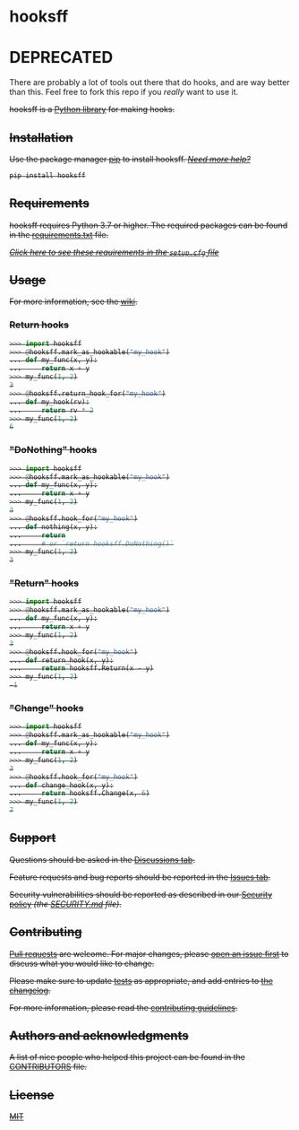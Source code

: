 # hooksff

# DEPRECATED

There are probably a lot of tools out there that do hooks, and are way better than this.
Feel free to fork this repo if you _really_ want to use it.

<strike>hooksff is a [Python library](https://docs.python.org/3/glossary.html#term-module) for making hooks.

## Installation

Use the package manager [pip](https://pip.pypa.io/en/stable/) to install hooksff. _[Need more help?](https://packaging.python.org/en/latest/tutorials/installing-packages/)_

```bash
pip install hooksff
```

## Requirements

hooksff requires Python 3.7 or higher.
The required packages can be found in the [requirements.txt](requirements.txt) file.

_[Click here to see these requirements in the `setup.cfg` file](setup.cfg#L27-L29)_

## Usage

For more information, see the [wiki](https://github.com/koviubi56/hooksff/wiki).

### Return hooks

```python
>>> import hooksff
>>> @hooksff.mark_as_hookable("my_hook")
... def my_func(x, y):
...     return x + y
>>> my_func(1, 2)
3
>>> @hooksff.return_hook_for("my_hook")
... def my_hook(rv):
...     return rv * 2
>>> my_func(1, 2)
6
```

### "DoNothing" hooks

```python
>>> import hooksff
>>> @hooksff.mark_as_hookable("my_hook")
... def my_func(x, y):
...     return x + y
>>> my_func(1, 2)
3
>>> @hooksff.hook_for("my_hook")
... def nothing(x, y):
...     return
...     # or `return hooksff.DoNothing()`
>>> my_func(1, 2)
3
```

### "Return" hooks

```python
>>> import hooksff
>>> @hooksff.mark_as_hookable("my_hook")
... def my_func(x, y):
...     return x + y
>>> my_func(1, 2)
3
>>> @hooksff.hook_for("my_hook")
... def return_hook(x, y):
...     return hooksff.Return(x - y)
>>> my_func(1, 2)
-1
```

### "Change" hooks

```python
>>> import hooksff
>>> @hooksff.mark_as_hookable("my_hook")
... def my_func(x, y):
...     return x + y
>>> my_func(1, 2)
3
>>> @hooksff.hook_for("my_hook")
... def change_hook(x, y):
...     return hooksff.Change(x, 6)
>>> my_func(1, 2)
7
```

## Support

Questions should be asked in the [Discussions tab](https://github.com/koviubi56/hooksff/discussions/categories/q-a).

Feature requests and bug reports should be reported in the [Issues tab](https://github.com/koviubi56/hooksff/issues/new/choose).

Security vulnerabilities should be reported as described in our [Security policy](https://github.com/koviubi56/hooksff/security/policy) _(the [SECURITY.md](SECURITY.md) file)_.

## Contributing

[Pull requests](https://github.com/koviubi56/hooksff/blob/main/CONTRIBUTING.md#pull-requests) are welcome. For major changes, please [open an issue first](https://github.com/koviubi56/hooksff/issues/new/choose) to discuss what you would like to change.

Please make sure to update [tests](https://docs.pytest.org/en/stable/getting-started.html) as appropriate, and add entries to [the changelog](CHANGELOG.md).

For more information, please read the [contributing guidelines](CONTRIBUTING.md).

## Authors and acknowledgments

A list of nice people who helped this project can be found in the [CONTRIBUTORS](CONTRIBUTORS) file.

## License

[MIT](LICENSE)
</strike>

